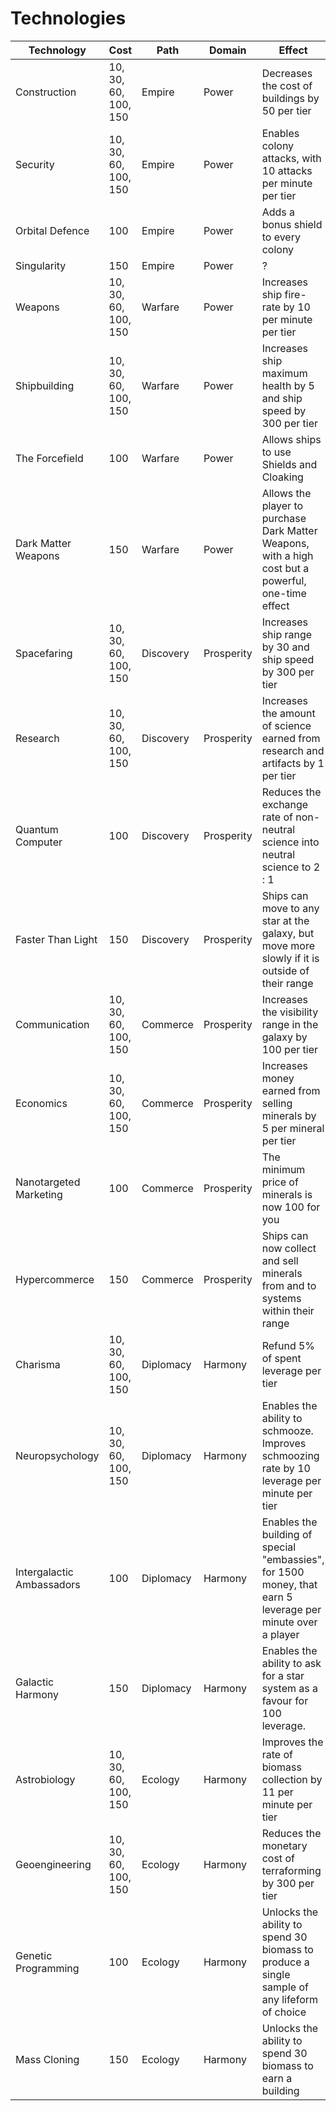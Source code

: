 # Technologies

| Technology                | Cost                 | Path      | Domain     | Effect                                                                                                     |
|---------------------------|----------------------|-----------|------------|------------------------------------------------------------------------------------------------------------|
| Construction              | 10, 30, 60, 100, 150 | Empire    | Power      | Decreases the cost of buildings by 50 per tier                                                             |
| Security                  | 10, 30, 60, 100, 150 | Empire    | Power      | Enables colony attacks, with 10 attacks per minute per tier                                                |
| Orbital Defence           | 100                  | Empire    | Power      | Adds a bonus shield to every colony                                                                        |
| Singularity               | 150                  | Empire    | Power      | ?                                                                                                          |
| Weapons                   | 10, 30, 60, 100, 150 | Warfare   | Power      | Increases ship fire-rate by 10 per minute per tier                                                         |
| Shipbuilding              | 10, 30, 60, 100, 150 | Warfare   | Power      | Increases ship maximum health by 5 and ship speed by 300 per tier                                          |
| The Forcefield            | 100                  | Warfare   | Power      | Allows ships to use Shields and Cloaking                                                                   |
| Dark Matter Weapons       | 150                  | Warfare   | Power      | Allows the player to purchase Dark Matter Weapons, with a high cost but a powerful, one-time effect        |
| Spacefaring               | 10, 30, 60, 100, 150 | Discovery | Prosperity | Increases ship range by 30 and ship speed by 300 per tier                                                  |
| Research                  | 10, 30, 60, 100, 150 | Discovery | Prosperity | Increases the amount of science earned from research and artifacts by 1 per tier                           |
| Quantum Computer          | 100                  | Discovery | Prosperity | Reduces the exchange rate of non-neutral science into neutral science to 2 : 1                             |
| Faster Than Light         | 150                  | Discovery | Prosperity | Ships can move to any star at the galaxy, but move more slowly if it is outside of their range             |
| Communication             | 10, 30, 60, 100, 150 | Commerce  | Prosperity | Increases the visibility range in the galaxy by 100 per tier                                               |
| Economics                 | 10, 30, 60, 100, 150 | Commerce  | Prosperity | Increases money earned from selling minerals by 5 per mineral per tier                                     |
| Nanotargeted Marketing    | 100                  | Commerce  | Prosperity | The minimum price of minerals is now 100 for you                                                           |
| Hypercommerce             | 150                  | Commerce  | Prosperity | Ships can now collect and sell minerals from and to systems within their range                             |
| Charisma                  | 10, 30, 60, 100, 150 | Diplomacy | Harmony    | Refund 5% of spent leverage per tier                                                                       |
| Neuropsychology           | 10, 30, 60, 100, 150 | Diplomacy | Harmony    | Enables the ability to schmooze. Improves schmoozing rate by 10 leverage per minute per tier               |
| Intergalactic Ambassadors | 100                  | Diplomacy | Harmony    | Enables the building of special "embassies", for 1500 money, that earn 5 leverage per minute over a player |
| Galactic Harmony          | 150                  | Diplomacy | Harmony    | Enables the ability to ask for a star system as a favour for 100 leverage.                                 |
| Astrobiology              | 10, 30, 60, 100, 150 | Ecology   | Harmony    | Improves the rate of biomass collection by 11 per minute per tier                                          |
| Geoengineering            | 10, 30, 60, 100, 150 | Ecology   | Harmony    | Reduces the monetary cost of terraforming by 300 per tier                                                  |
| Genetic Programming       | 100                  | Ecology   | Harmony    | Unlocks the ability to spend 30 biomass to produce a single sample of any lifeform of choice               |
| Mass Cloning              | 150                  | Ecology   | Harmony    | Unlocks the ability to spend 30 biomass to earn a building                                                 |

